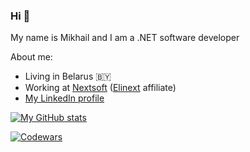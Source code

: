### Hi 👋

My name is Mikhail and I am a .NET software developer

About me:

- Living in Belarus :belarus:
- Working at [Nextsoft](https://www.nextsoft.by) ([Elinext](https://www.elinext.com) affiliate)
- [My LinkedIn profile](https://www.linkedin.com/in/azvm)

[![My GitHub stats](https://github-readme-stats.vercel.app/api?username=azvm&custom_title=My%20GitHub%20Stats&show_icons=true&count_private=true&title_color=fff&text_color=fff&icon_color=fff&bg_color=50,f43b47,453a94&hide_border=true)](https://github.com/anuraghazra/github-readme-stats)

[![Codewars](https://www.codewars.com/users/azvm/badges/large)](https://www.codewars.com/users/azvm)
